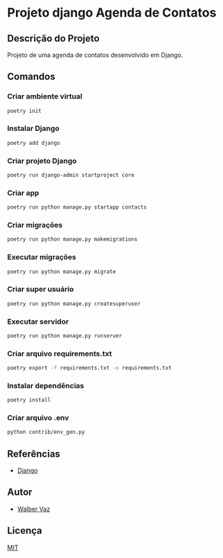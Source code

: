 # Projeto django Agenda de Contatos

## Descrição do Projeto

Projeto de uma agenda de contatos desenvolvido em Django.

## Comandos

### Criar ambiente virtual

```bash
poetry init
```

### Instalar Django

```bash
poetry add django
```

### Criar projeto Django

```bash
poetry run django-admin startproject core
```

### Criar app

```bash
poetry run python manage.py startapp contacts
```

### Criar migrações

```bash
poetry run python manage.py makemigrations
```

### Executar migrações

```bash
poetry run python manage.py migrate
```

### Criar super usuário

```bash
poetry run python manage.py createsuperuser
```

### Executar servidor

```bash
poetry run python manage.py runserver
```

### Criar arquivo requirements.txt

```bash
poetry export -f requirements.txt -o requirements.txt
```

### Instalar dependências

```bash
poetry install
```

### Criar arquivo .env

```bash
python contrib/env_gen.py
```

## Referências

- [Django](https://www.djangoproject.com/)

## Autor

- [Walber Vaz]("https://linkedin.com/in/walber-vaz")

## Licença

[MIT](LICENSE)
